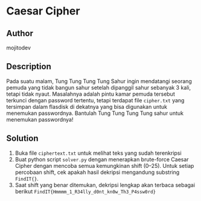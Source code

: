 # Caesar Cipher

## Author
mojitodev

## Description
Pada suatu malam, Tung Tung Tung Tung Sahur ingin mendatangi seorang pemuda yang tidak bangun sahur setelah dipanggil sahur sebanyak 3 kali, tetapi tidak nyaut. Masalahnya adalah pintu kamar pemuda tersebut terkunci dengan password tertentu, tetapi terdapat file `cipher.txt` yang tersimpan dalam flasdisk di dekatnya yang bisa digunakan untuk menemukan passwordnya. Bantulah Tung Tung Tung Tung sahur untuk menemukan passwordnya!

## Solution
1. Buka file `ciphertext.txt` untuk melihat teks yang sudah terenkripsi 
2. Buat python script `solver.py` dengan menerapkan brute-force Caesar Cipher dengan mencoba semua kemungkinan shift (0–25). Untuk setiap percobaan shift, cek apakah hasil dekripsi mengandung substring `FindIT{}`.  
4. Saat shift yang benar ditemukan, dekripsi lengkap akan terbaca sebagai berikut `FindIT{Hmmmm_1_R34lly_d0nt_kn0w_Th3_P4ssw0rd}`